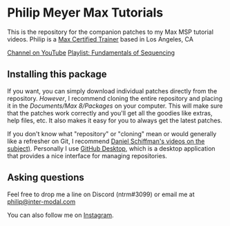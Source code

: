 # Philip Meyer Max Tutorials
This is the repository for the companion patches to my Max MSP tutorial videos. Philip is a [Max Certified Trainer](https://cycling74.com/certified-trainers) based in Los Angeles, CA

[Channel on YouTube](https://www.youtube.com/channel/UCvBA1sS2Y7BznhUNn8pWQ9A)
[Playlist: Fundamentals of Sequencing](https://www.youtube.com/watch?v=lC9RJW57Dnk&list=PLyrJzbPfiEyCtAEyxEStFum7BKPaL-c-4)

## Installing this package
If you want, you can simply download individual patches directly from the repository. *However*, I recommend cloning the entire repository and placing it in the *Documents/Max 8/Packages* on your computer. This will make sure that the patches work correctly and you'll get all the goodies like extras, help files, etc. It also makes it easy for you to always get the latest patches.

If you don't know what "repository" or "cloning" mean or would generally like a refresher on Git, I recommend [Daniel Schiffman's videos on the subject)](https://www.youtube.com/watch?v=BCQHnlnPusY). Personally I use [GitHub Desktop](https://desktop.github.com/), which is a desktop application that provides a nice interface for managing repositories. 

## Asking questions
Feel free to drop me a line on Discord (ntrm#3099) or email me at philip@inter-modal.com

You can also follow me on [Instagram](https://instagram.com/pm__meyer).
